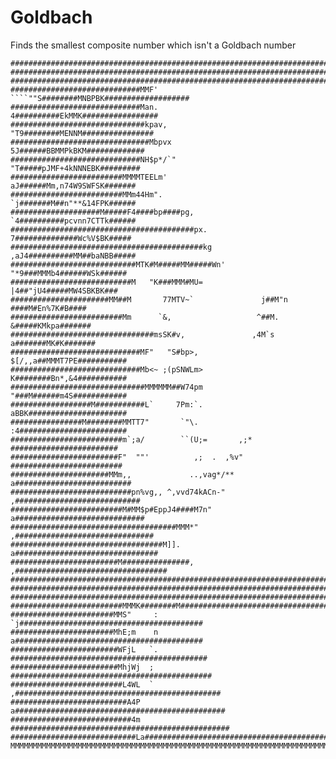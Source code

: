 # Goldbach
Finds the smallest composite number which isn't a Goldbach number


    ################################################################################
    ################################################################################
    ################################################################################
    #############################MMF'       ````""S########MNBPBK###################
    #############################Man.              4##########EkMMK#################
    ##############################kpav,             "T9########MENNM################
    ###############################Mbpvx              5J######BBMMPkBKM#############
    #############################NH$p*/`"              "T#####pJMF+4kNNNEBK#########
    #########################MMMMTEELm'                 aJ######Mm,n74W9SWFSK#######
    #########################MMm44Hm".                  `j#######M##n"**&14FPK######
    ####################M#####F4####bp####pg,           `4##########pcvnn7CTTk######
    #########################################px.         7##############Wc%V$BK#####
    ###########################################kg       ,aJ4##########MM##baNBB#####
    ############################MTK#M#####MM#####Wn'      "*9###MMMb4######WSk######
    ###########################M   "K###MMM#MU=             |4##"jU4#####MW4SBKBK###
    ######################MM##M       77MTV~`               j##M"n ####M#En%7K#B####
    #########################Mm      `&,                   ^##M.  &#####KMkpa#######
    ################################msSK#v,               ,4M`s  a#######MK#K#######
    #############################MF"   "S#bp>,            $[/,,a##MMMT7PE###########
    #############################Mb<~ ;(pSNWLm>           K########Bn*,&4###########
    ##############################MMMMMM##W74pm           "###M######m4S############
    ##################M###########L`     7Pm:`.           aBBK######################
    ################M########MMTT7"       `"\.            :4########################
    #########################m`;a/        ``(U;=       ,;*  ########################
    ########################F"  ""'          ,;  .  ,%v"   #########################
    ######################MMm,,             ..,vag*/**   a##########################
    ###########################pn%vg,, ^,vvd74kACn-"   ,############################
    #########################M#MM$p#EppJ4####M7n"     a#############################
    #####################################MMM*"      ,###############################
    ##################################M]].         a################################
    ########################M###############,    ,##################################
    ################################################################################
    ################################################################################
    ################################################################################
    #########################MMMK########M##########################################
    #######################MMS"     :    `j#########################################
    #######################MhE;m    n    a##########################################
    ########################WFjL   `.   ############################################
    ########################MhjWj  ;   #############################################
    #########################L4WL  ` ,##############################################
    ##########################A4P   a###############################################
    ###########################4m  #################################################
    ############################La##################################################
    MMMMMMMMMMMMMMMMMMMMMMMMMMMMMMMMMMMMMMMMMMMMMMMMMMMMMMMMMMMMMMMMMMMMMMMMMMMMMMMM
    

